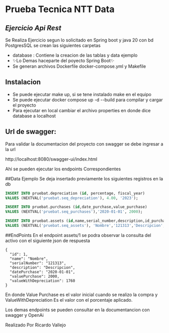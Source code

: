 # Prueba Tecnica NTT Data
## _Ejercicio Api Rest_


Se Realiza Ejercicio segun lo solicitado en Spring boot y java 20 con bd PostgresSQL se crean las siguientes carpetas

- database : Contiene la creacion de las tablas y data ejemplo
- ✨Lo Demas haceparte del poyecto Spring Boot✨
- Se generan archivos Dockerfile docker-compose.yml y Makefile

## Instalacion

- Se puede ejecutar make up, si se tene instalado make en el equipo
- Se puede ejecutar docker compose up -d --build para compilar y cargar el proyecto
- Para ejecutar en local cambiar el archivo properties en donde dice database a localhost

## Url de swagger:
Para validar la documentacion del proyecto con swagger se debe ingresar  a la url

http://localhost:8080/swagger-ui/index.html

Ahi se pueden ejecutar los endpoints Correspondientes

##Data Ejemplo
Se deja insertado previamente los siguientes registros en la db

```sql
INSERT INTO pruebat.depreciation (id, percentage, fiscal_year)
VALUES (NEXTVAL('pruebat.seq_depreciation'), 4.00, '2023');

INSERT INTO pruebat.purchases (id,date_purchase,value_purchase)
VALUES (NEXTVAL('pruebat.seq_purchases'),'2020-01-01', 2000);

INSERT INTO pruebat.assets (id,name,serial_number,description,id_purchase)
VALUES (NEXTVAL('pruebat.seq_assets'), 'Nombre','121313','Descripcion',1);
```
##EndPoints
En el endpoint assets/1 se podra observar la consulta del activo con el siguiente json de respuesta

    {
      "id": 1,
      "name": "Nombre",
      "serialNumber": "121313",
      "description": "Descripcion",
      "datePurchase": "2020-01-01",
      "valuePurchase": 2000,
      "valueWithDepreciation": 1760
    }
En donde Value Purchase es el valor inicial cuando se realizo la compra y ValueWithDepreciation Es el valor con el porcentaje aplicado.

Los demas endpoints se pueden consultar en la documentancion con swagger y OpenAi

Realizado Por Ricardo Vallejo
